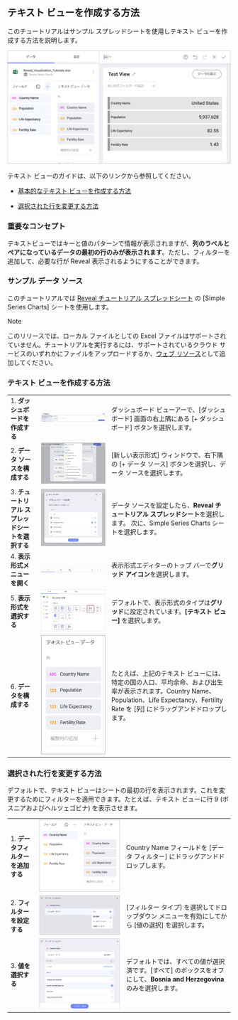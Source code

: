 ## テキスト ビューを作成する方法

このチュートリアルはサンプル スプレッドシートを使用しテキスト ビューを作成する方法を説明します。

<img src="images/TextViewSample_All.png" alt="TextViewSample\_All" class="responsive-img"/>

テキスト ビューのガイドは、以下のリンクから参照してください。

  - [基本的なテキスト ビューを作成する方法](#creating-text-view)

  - [選択された行を変更する方法](#changing-selected-row)

### 重要なコンセプト

テキストビューではキーと値のパターンで情報が表示されますが、**列のラベルとペアになっているデータの最初の行のみが表示されます**。ただし、フィルターを追加して、必要な行が Reveal 表示されるようにすることができます。

### サンプル データ ソース

このチュートリアルでは [Reveal チュートリアル スプレッドシート](https://download.infragistics.com/reportplus/help/samples/Reveal_Visualization_Tutorials.xlsx) の [Simple Series Charts] シートを使用します。

>[!NOTE]
>このリリースでは、ローカル ファイルとしての Excel ファイルはサポートされていません。チュートリアルを実行するには、サポートされているクラウド サービスのいずれかにファイルをアップロードするか、[ウェブ リソース](datasources/supported-data-sources/web-resource.html)として追加してください。

<a name='creating-text-view'></a>
### テキスト ビューを作成する方法

|                                          |                                                                                                                   |                                                                                                                                                                                                                         |
| ---------------------------------------- | ----------------------------------------------------------------------------------------------------------------- | ----------------------------------------------------------------------------------------------------------------------------------------------------------------------------------------------------------------------- |
| 1\. **ダッシュボードを作成する**               | <img src="images/Tutorials-Create-New-Dashboard.png" alt="Tutorials-Create-New-Dashboard" class="responsive-img"/>                                      | ダッシュボード ビューアーで、[ダッシュボード] 画面の右上隅にある [+ ダッシュボード] ボタンを選択します。                                                                   |
| 2\. **データ ソースを構成する**       | <img src="images/Tutorials-Select-Data-Source.png" alt="Tutorials-Select-Data-Source" class="responsive-img"/>                                          | [新しい表示形式] ウィンドウで、右下隅の [+ データ ソース] ボタンを選択し、データ ソースを選択します。                                                                                                         |
| 3\. **チュートリアル スプレッドシートを選択する** | <img src="images/Tutorials-Select-Simple-Series-Charts-Spreadsheet.png" alt="Tutorials-Select-Simple-Series-Charts-Spreadshee" class="responsive-img"/> | データ ソースを設定したら、**Reveal チュートリアル スプレッドシート**を選択します。 次に、Simple Series Charts シートを選択します。                                                                                        |
| 4\. **表示形式メニューを開く**     | <img src="images/Tutorials-Select-Change-Visualization.png" alt="Tutorials-Select-Change-Visualization" class="responsive-img"/>                        | 表示形式エディターのトップ バーで**グリッド アイコン**を選択します。                                                                                                                                                   |
| 5\. **表示形式を選択する**        | <img src="images/Tutorials-Charts-Select-Text-View.png" alt="Tutorials-Charts-Select-Text-View" class="responsive-img"/>                                | デフォルトで、表示形式のタイプは**グリッド**に設定されています。**[テキスト ビュー]** を選択します。                                                                                                                                     |
| 6\. **データを構成する**               | <img src="images/Tutorials-TextView-Organizing-Data.png" alt="Tutorials-TextView-Organizing-Data" class="responsive-img"/>                              | たとえば、上記のテキスト ビューには、特定の国の人口、平均余命、および出生率が表示されます。Country Name、Population、Life Expectancy、Fertility Rate を [列] にドラッグアンドドロップします。 |

<a name='changing-selected-row'></a>
### 選択された行を変更する方法

デフォルトで、テキスト ビューはシートの最初の行を表示されます。これを変更するためにフィルターを適用できます。たとえば、テキスト ビューに行 9 (ボスニアおよびヘルツェゴビナ) を表示させます。

|                           |                                                                       |                                                                                                                                            |
| ------------------------- | --------------------------------------------------------------------- | ------------------------------------------------------------------------------------------------------------------------------------------ |
| 1\. **データフィルターを追加する** | <img src="images/SelectFieldTextView_All.png" alt="SelectFieldTextView\_All" class="responsive-img"/>       | Country Name フィールドを [データ フィルター] にドラッグアンドドロップします。                                                                                  |
| 2\. **フィルターを設定する**   | <img src="images/SelectedValuesTextView_All.png" alt="SelectedValuesTextView\_All" class="responsive-img"/> | [フィルター タイプ] を選択してドロップダウン メニューを有効にしてから [値の選択] を選択します。                                                       |
| 3\. **値を選択する** | <img src="images/SelectValueTextView2_All.png" alt="SelectValueTextView2\_All" class="responsive-img"/>     | デフォルトでは、すべての値が選択済です。[すべて] のボックスをオフにして、**Bosnia and Herzegovina** のみを選択します。 |
